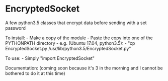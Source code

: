 # EncryptedSocket
A few python3.5 classes that encrypt data before sending with a set password

To install:
	- Make a copy of the module
	- Paste the copy into one of the PYTHONPATH directory
	- e.g. (Ubuntu 17.04, python3.5):
		- "cp EncryptedSocket.py /usr/lib/python3.5/EncryptedSocket.py"

To use:
	- Simply "import EncryptedSocket"

Documentation:
	(coming soon because it's 3 in the morning and I cannot be bothered to do it at this time)
